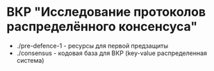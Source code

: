 # ВКР "Исследование протоколов распределённого консенсуса"

- ./pre-defence-1 - ресурсы для первой предзащиты
- ./consensus - кодовая база для ВКР (key-value распределенная система)